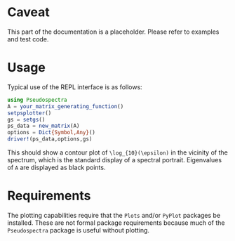 # Caveat
This part of the documentation is a placeholder. Please refer to examples
and test code.

# Usage

Typical use of the REPL interface is as follows:

```julia
using Pseudospectra
A = your_matrix_generating_function()
setpsplotter()
gs = setgs()
ps_data = new_matrix(A)
options = Dict{Symbol,Any}()
driver!(ps_data,options,gs)
```

This should show a contour plot of ``\log_{10}(\epsilon)`` in the vicinity of the spectrum,
which is the standard display of a spectral portrait. Eigenvalues of `A` are
displayed as black points.

# Requirements
The plotting capabilities require that the `Plots` and/or `PyPlot` packages
be installed. These are not formal package requirements because much of
the `Pseudospectra` package is useful without plotting.
